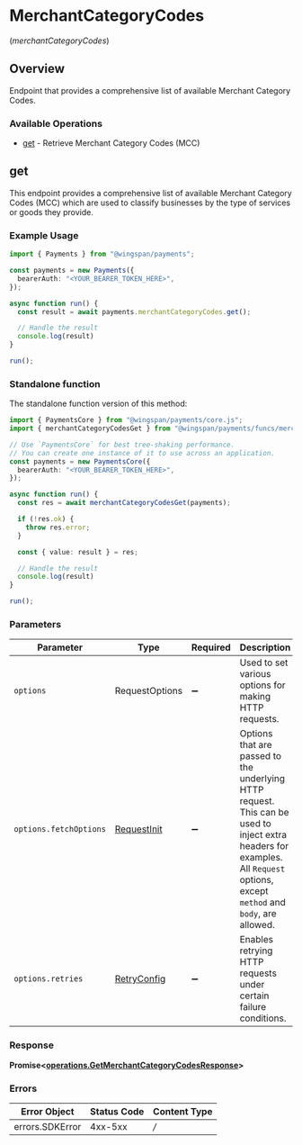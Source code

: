 # MerchantCategoryCodes
(*merchantCategoryCodes*)

## Overview

Endpoint that provides a comprehensive list of available Merchant Category Codes.

### Available Operations

* [get](#get) - Retrieve Merchant Category Codes (MCC)

## get

This endpoint provides a comprehensive list of available Merchant Category Codes (MCC) which are used to classify businesses by the type of services or goods they provide.

### Example Usage

```typescript
import { Payments } from "@wingspan/payments";

const payments = new Payments({
  bearerAuth: "<YOUR_BEARER_TOKEN_HERE>",
});

async function run() {
  const result = await payments.merchantCategoryCodes.get();

  // Handle the result
  console.log(result)
}

run();
```

### Standalone function

The standalone function version of this method:

```typescript
import { PaymentsCore } from "@wingspan/payments/core.js";
import { merchantCategoryCodesGet } from "@wingspan/payments/funcs/merchantCategoryCodesGet.js";

// Use `PaymentsCore` for best tree-shaking performance.
// You can create one instance of it to use across an application.
const payments = new PaymentsCore({
  bearerAuth: "<YOUR_BEARER_TOKEN_HERE>",
});

async function run() {
  const res = await merchantCategoryCodesGet(payments);

  if (!res.ok) {
    throw res.error;
  }

  const { value: result } = res;

  // Handle the result
  console.log(result)
}

run();
```

### Parameters

| Parameter                                                                                                                                                                      | Type                                                                                                                                                                           | Required                                                                                                                                                                       | Description                                                                                                                                                                    |
| ------------------------------------------------------------------------------------------------------------------------------------------------------------------------------ | ------------------------------------------------------------------------------------------------------------------------------------------------------------------------------ | ------------------------------------------------------------------------------------------------------------------------------------------------------------------------------ | ------------------------------------------------------------------------------------------------------------------------------------------------------------------------------ |
| `options`                                                                                                                                                                      | RequestOptions                                                                                                                                                                 | :heavy_minus_sign:                                                                                                                                                             | Used to set various options for making HTTP requests.                                                                                                                          |
| `options.fetchOptions`                                                                                                                                                         | [RequestInit](https://developer.mozilla.org/en-US/docs/Web/API/Request/Request#options)                                                                                        | :heavy_minus_sign:                                                                                                                                                             | Options that are passed to the underlying HTTP request. This can be used to inject extra headers for examples. All `Request` options, except `method` and `body`, are allowed. |
| `options.retries`                                                                                                                                                              | [RetryConfig](../../lib/utils/retryconfig.md)                                                                                                                                  | :heavy_minus_sign:                                                                                                                                                             | Enables retrying HTTP requests under certain failure conditions.                                                                                                               |

### Response

**Promise\<[operations.GetMerchantCategoryCodesResponse](../../sdk/models/operations/getmerchantcategorycodesresponse.md)\>**

### Errors

| Error Object    | Status Code     | Content Type    |
| --------------- | --------------- | --------------- |
| errors.SDKError | 4xx-5xx         | */*             |
